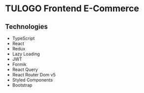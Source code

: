# TULOGO Frontend E-Commerce

## Technologies

-   TypeScript
-   React
-   Redux
-   Lazy Loading
-   JWT
-   Formik
-   React Query
-   React Router Dom v5
-   Styled Components
-   Bootstrap
